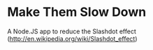 Make Them Slow Down
===================

A Node.JS app to reduce the Slashdot effect
(http://en.wikipedia.org/wiki/Slashdot_effect)

